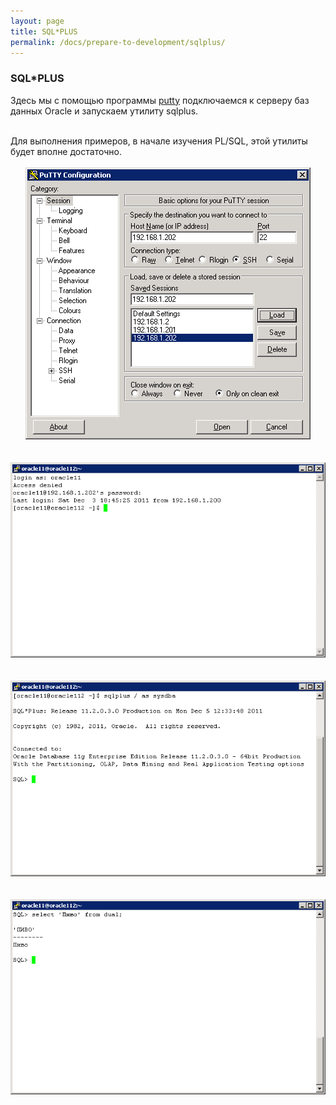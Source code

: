```yaml
---
layout: page
title: SQL*PLUS
permalink: /docs/prepare-to-development/sqlplus/
---
```


### SQL*PLUS


Здесь мы с помощью программы  <a href="http://putty.org">putty</a> подключаемся к серверу баз данных Oracle и запускаем утилиту sqlplus.

<br/>
Для выполнения примеров, в начале изучения PL/SQL, этой утилиты будет вполне достаточно.

<br />
<br />


<div align="center">
<img src="/website/docs/02-prepare-to-development/03-sqlplus/putty1.png" border="0" alt="SQL PLUS">
</div>


<br />
<br />

<div align="center">
<img src="/website/docs/02-prepare-to-development/03-sqlplus/putty2.png" border="0" alt="SQL PLUS">
</div>


<br />
<br />

<div align="center">
<img src="/website/docs/02-prepare-to-development/03-sqlplus/putty3.png" border="0" alt="SQL PLUS">
</div>


<br />
<br />

<div align="center">
<img src="/website/docs/02-prepare-to-development/03-sqlplus/putty4.png" border="0" alt="SQL PLUS">
</div>
